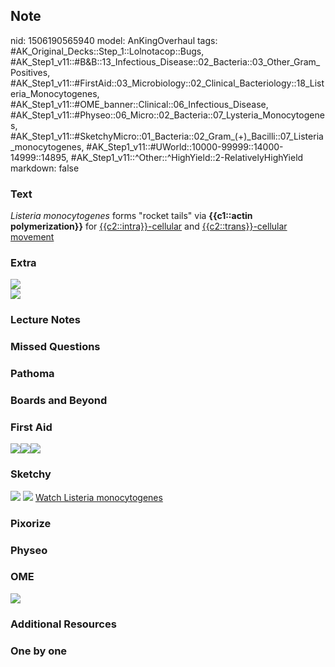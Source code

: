 ## Note
nid: 1506190565940
model: AnKingOverhaul
tags: #AK_Original_Decks::Step_1::Lolnotacop::Bugs, #AK_Step1_v11::#B&B::13_Infectious_Disease::02_Bacteria::03_Other_Gram_Positives, #AK_Step1_v11::#FirstAid::03_Microbiology::02_Clinical_Bacteriology::18_Listeria_Monocytogenes, #AK_Step1_v11::#OME_banner::Clinical::06_Infectious_Disease, #AK_Step1_v11::#Physeo::06_Micro::02_Bacteria::07_Lysteria_Monocytogenes, #AK_Step1_v11::#SketchyMicro::01_Bacteria::02_Gram_(+)_Bacilli::07_Listeria_monocytogenes, #AK_Step1_v11::#UWorld::10000-99999::14000-14999::14895, #AK_Step1_v11::^Other::^HighYield::2-RelativelyHighYield
markdown: false

### Text
<i>Listeria monocytogenes</i> forms "rocket tails" via
<b>{{c1::actin polymerization</b><b>}}</b> for
<u>{{c2::intra}}-cellular</u> and <u>{{c2::trans}}-cellular
movement</u>

### Extra
<div>
  <i><img src="paste-49349174231517.jpg"></i>
</div>
<div>
  <i><img src="paste-56878251900998.jpg"></i>
</div>

### Lecture Notes


### Missed Questions


### Pathoma


### Boards and Beyond


### First Aid
<img src="paste-466072671092739_1566160514431.jpg"><img src=
"paste-85250805858307.jpg"><img src="paste-35669703393283.jpg">

### Sketchy
<img src="paste-85104776970243%20(1).jpg"> <img src=
"paste-b5eeb795017cf479fad22d6f054ccf4da9d1f361.png"> <a href=
"https://dashboard.sketchy.com/study/medical/courses/medical-microbiology/units/medical-microbiology-bacteria/videos/medical-microbiology-bacteria-gram-positive-bacilli-listeria-monocytogenes?utm_source=anki&utm_medium=partnership&utm_campaign=february_update&utm_content=medical">
Watch Listeria monocytogenes</a>

### Pixorize


### Physeo


### OME
<div class="ome-widget">
  <a href=
  "https://onlinemeded.org/spa/infectious-disease?ref=anki"><img src="_OME_AnkiFlashcards_Topic_6.png"></a>
</div>

### Additional Resources


### One by one

